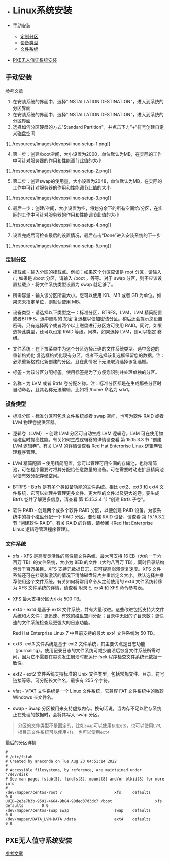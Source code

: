 - # Linux系统安装

- [手动安装](#手动安装)
  - [定制分区](#定制分区)
  - [设备类型](#设备类型)
  - [文件系统](#文件系统)
- [PXE无人值守系统安装](#pxe无人值守系统安装)


## 手动安装
[参考文章](https://blog.csdn.net/whatday/article/details/104819819) 

1. 在安装系统的界面中，选择"INSTALLATION DESTINATION"，进入到系统的分区界面  
2. 在安装系统的界面中，选择"INSTALLATION DESTINATION"，进入到系统的分区界面  
3. 选择如何分区硬盘的方式"Standard Partition"，并点击下方"+"符号创建自定义磁盘空间  



![[../resources/images/devops/linux-setup-1.png]]


4. 第一步：创建/boot空间，大小设置为2000，单位默认为MB，在实际的工作中可针对服务器的作用和性能调节此值的大小  



![[../resources/images/devops/linux-setup-2.png]]


5. 第二步：创建swap的使用量，大小设置为2048，单位默认为MB，在实际的工作中可针对服务器的作用和性能调节此值的大小



![[../resources/images/devops/linux-setup-3.png]]


6. 最后一步：创建/空间，大小设置为空，将划分余下的所有空间给/分区，在实际的工作中可针对服务器的作用和性能调节此值的大小  



![[../resources/images/devops/linux-setup-4.png]]


7. 设置完成后可检查最后的设置情况，最后点击“Done”进入安装系统的下一步  



![[../resources/images/devops/linux-setup-5.png]]


### 定制分区

- 挂载点 - 输入分区的挂载点。例如：如果这个分区应该是 root 分区，请输入 /；如果是 /boot 分区，请输入 /boot ，等等。对于 swap 分区，则不应该设置挂载点 - 将文件系统类型设置为 swap 就足够了。

- 所需容量 - 输入该分区所需大小。您可以使用 KB、MB 或者 GB 为单位。如果您未指定单位，则默认使用 MB。

- 设备类型 - 请选择以下类型之一：标准分区，BTRFS，LVM，LVM 精简配置 或者BTRFS。选中随附的 加密 复选框以便加密该分区。稍后还会提示您设置密码。只有选择两个或者两个以上磁盘进行分区方可使用 RAID。同时，如果选择此类型，还可以设定 RAID 等级。同样，如果选择 LVM，则可以指定 卷组。

- 文件系统 - 在下拉菜单中为这个分区选择正确的文件系统类型。选中旁边的 重新格式化 复选框格式化现有分区，或者不选择该复选框保留您的数据。注：必须重新格式化新创建的分区，且在此情况下无法取消选择该复选框。

- 标签 - 为该分区分配标签。使用标签是为了方便您识别并处理单独的分区。

- 名称 - 为 LVM 或者 Btrfs 卷分配名称。注：标准分区都是在生成那些分区时自动命名，且其名称无法编辑，比如将 /home 命名为 sda1。

### 设备类型

- 标准分区 - 标准分区可包含文件系统或者 swap 空间，也可为软件 RAID 或者 LVM 物理卷提供容器。

- 逻辑卷（LVM） – 创建 LVM 分区可自动生成 LVM 逻辑卷。LVM 可在使用物理磁盘时提高性能。有关如何生成逻辑卷的详情请查看 第 15.15.3.3 节 “创建 LVM 逻辑卷”。有关 LVM 的详情请查看 Red Hat Enterprise Linux 逻辑卷管理程序管理。

- LVM 精简配置 – 使用精简配置，您可以管理可用空间的存储池，也称精简池，可在程序需要时将其分配给任意数量的设备。可在需要时动态扩展精简池以便有效分配存储空间。

- BTRFS - Btrfs 是有多个类设备功能的文件系统。相比 ext2、ext3 和 ext4 文件系统，它可以处理并管理更多文件、更大型的文件以及更大的卷。要生成 Btrfs 卷并了解更多信息，请查看 第 15.15.3.4 节 “创建 Btrfs 子卷”。

- 软件 RAID - 创建两个或多个软件 RAID 分区，以便创建 RAID 设备。为该系统中的每个磁盘分配一个 RAID 分区。要创建 RAID 设备，请查看 第 15.15.3.2 节 “创建软件 RAID”。有关 RAID 的详情，请参阅《Red Hat Enterprise Linux 逻辑卷管理程序管理》。  

### 文件系统

- xfs - XFS 是高度灵活性的高性能文件系统，最大可支持 16 EB（大约一千六百万 TB）的文件系统，大小为 8EB 的文件（大约八百万 TB），同时目录结构包含千百万条目。XFS 支持元数据日志，它可提高崩溃恢复速度。XFS 文件系统还可在挂载和激活的情况下清除磁盘碎片并重新定义大小。默认选择并推荐使用这个文件系统。有关如何将常用命令从之前使用的 ext4 文件系统转移为 XFS 文件系统的详情，请查看 附录 E, ext4 和 XFS 命令参考表。

- XFS 最大支持分区大小为 500 TB。

- ext4 - ext4 是基于 ext3 文件系统，并有大量改进。这些改进包括支持大文件系统和大文件；更迅速、有效的磁盘空间分配；目录中无限的子目录数；更快速的文件系统检查及更强大的日志功能。

  Red Hat Enterprise Linux 7 中目前支持的最大 ext4 文件系统为 50 TB。

- ext3- ext3 文件系统是基于 ext2 文件系统，其主要优点是日志功能（journaling）。使用记录日志的文件系统可减少崩溃后恢复文件系统所需时间，因为它不需要在每次发生崩溃时都运行 fsck 程序检查文件系统元数据一致性。

- ext2 - ext2 文件系统支持标准的 Unix 文件类型，包括常规文件、目录、符号链接等等。可分配长文件名，最多有 255 个字符。  

- vfat - VFAT 文件系统是一个 Linux 文件系统，它兼容 FAT 文件系统中的微软 Windows 长文件名。  

- swap - Swap 分区被用来支持虚拟内存。换句话说，当内存不足以贮存系统正在处理的数据时，会将其写入 swap 分区。  

> 分区的文件类型不是固定的，比如`swap`可以使用`标准分区`，也可以使用`LVM`,根目录文件系统可以使用`xfs`，也可以使用`ext4`  

最后的分区详情
```shell
#
# /etc/fstab
# Created by anaconda on Tue Aug 23 04:51:14 2022
#
# Accessible filesystems, by reference, are maintained under '/dev/disk'
# See man pages fstab(5), findfs(8), mount(8) and/or blkid(8) for more info
#
/dev/mapper/centos-root /                       xfs     defaults        0 0
UUID=2e3e7b3b-9501-4664-9b84-98ded37d3dc7 /boot                   xfs     defaults        0 0
/dev/mapper/centos-swap swap                    swap    defaults        0 0
/dev/mapper/DATA_LVM-DATA /data                 ext4    defaults        0 0
```


## PXE无人值守系统安装  
[参考文章](https://blog.csdn.net/ghost_leader/article/details/52985811)  





